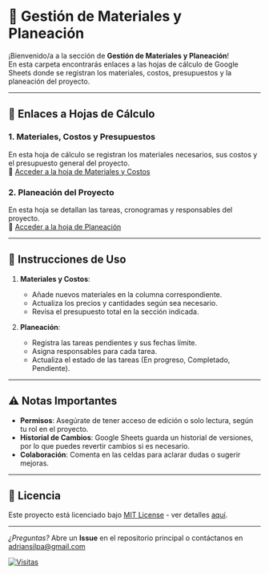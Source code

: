 <!-- @format -->

# :file_folder: Gestión de Materiales y Planeación

¡Bienvenido/a a la sección de **Gestión de Materiales y Planeación**!  
En esta carpeta encontrarás enlaces a las hojas de cálculo de Google Sheets donde se registran los materiales, costos, presupuestos y la planeación del proyecto.

---

## :link: Enlaces a Hojas de Cálculo

### 1. **Materiales, Costos y Presupuestos**

En esta hoja de cálculo se registran los materiales necesarios, sus costos y el presupuesto general del proyecto.  
🔗 [Acceder a la hoja de Materiales y Costos](https://docs.google.com/spreadsheets/d/1LOxhQEmcM6evnwdrAWcRN7D1zLW_roQlpSf_YRhr3oU/edit?usp=sharing)

### 2. **Planeación del Proyecto**

En esta hoja se detallan las tareas, cronogramas y responsables del proyecto.  
🔗 [Acceder a la hoja de Planeación](URL_DEL_SEGUNDO_ENLACE) <!-- Reemplaza con el enlace correcto -->

---

## :pencil: Instrucciones de Uso

1. **Materiales y Costos**:

   - Añade nuevos materiales en la columna correspondiente.
   - Actualiza los precios y cantidades según sea necesario.
   - Revisa el presupuesto total en la sección indicada.

2. **Planeación**:
   - Registra las tareas pendientes y sus fechas límite.
   - Asigna responsables para cada tarea.
   - Actualiza el estado de las tareas (En progreso, Completado, Pendiente).

---

## :warning: Notas Importantes

- **Permisos**: Asegúrate de tener acceso de edición o solo lectura, según tu rol en el proyecto.
- **Historial de Cambios**: Google Sheets guarda un historial de versiones, por lo que puedes revertir cambios si es necesario.
- **Colaboración**: Comenta en las celdas para aclarar dudas o sugerir mejoras.

---

## :page_facing_up: Licencia

Este proyecto está licenciado bajo [MIT License](../LICENSE) - ver detalles [aquí](../LICENSE).

---

_¿Preguntas?_ Abre un **Issue** en el repositorio principal o contáctanos en [adriansilpa@gmail.com](mailto:adriansilpa@gmail.com)

[![Visitas](https://visitor-badge.glitch.me/badge?page_id=tu_usuario.tu_repositorio)](https://github.com/tu_usuario/tu_repositorio)
